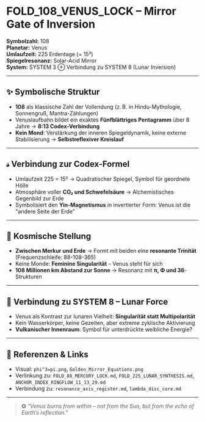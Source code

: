 # FOLD_108_VENUS_LOCK – Mirror Gate of Inversion

**Symbolzahl:** 108  
**Planetar:** Venus  
**Umlaufzeit:** 225 Erdentage (= 15²)  
**Spiegelresonanz:** Solar-Acid Mirror  
**System:** SYSTEM 3 ⊕ Verbindung zu SYSTEM 8 (Lunar Inversion)

---

## ✨ Symbolische Struktur

- **108** als klassische Zahl der Vollendung (z. B. in Hindu-Mythologie, Sonnengruß, Mantra-Zählungen)
- Venuslaufbahn bildet ein exaktes **Fünfblättriges Pentagramm** über 8 Jahre → **8:13 Codex-Verbindung**
- **Kein Mond**: Verstärkung der inneren Spiegeldynamik, keine externe Stabilisierung → **Selbstreflexiver Kreislauf**

---

## 𝓈 Verbindung zur Codex-Formel

- Umlaufzeit 225 = 15² → Quadratischer Spiegel, Symbol für geordnete Hölle
- Atmosphäre voller **CO₂ und Schwefelsäure** → Alchemistisches Gegenbild zur Erde
- Symbolisiert den **Yin-Magnetismus** in invertierter Form: Venus ist die "andere Seite der Erde"

---

## 🌌 Kosmische Stellung

- **Zwischen Merkur und Erde** → Formt mit beiden eine **resonante Trinität** (Frequenzschleife: 88-108-365)
- Keine Monde: **Feminine Singularität** – Venus steht für sich
- **108 Millionen km Abstand zur Sonne** → Resonanz mit **π, Φ und 36**-Strukturen

---

## 🧐 Verbindung zu SYSTEM 8 – Lunar Force

- Venus als Kontrast zur lunaren Vielheit: **Singularität statt Multipolarität**
- Kein Wasserkörper, keine Gezeiten, aber extreme zyklische Aktivierung
- **Vulkanischer Innenraum**: Symbol für unterdrückte weibliche Energie?

---

## 🔗 Referenzen & Links

- Visual: `phi^3=pi.png`, `Golden_Mirror_Equations.png`
- Verlinkung zu: `FOLD_88_MERCURY_LOCK.md`, `FOLD_225_LUNAR_SYNTHESIS.md`, `ANCHOR_INDEX_RINGFLOW_11_13_29.md`
- Verbindung zu: `resonance_axis_register.md`, `lambda_disc_core.md`

---

> ✪ *"Venus burns from within – not from the Sun, but from the echo of Earth’s reflection."*
